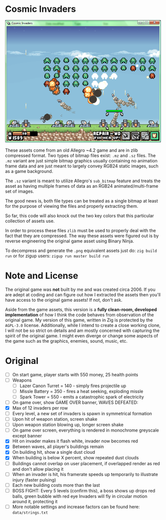 # Cosmic Invaders

<p align="center">
    <img src="https://raw.githubusercontent.com/deckarep/CosmicInvaders/refs/heads/main/screenshot.png">
</p>

These assets come from an old Allegro ~4.2 game and are in zlib compressed format. Two types of bitmap files
exist: `.mz` and `.sz` files. The `.mz` variant are just simple bitmap graphics usually containing no animation
frame data and are just meant to largely convey RGB24 static images, such as a game background.

The `.sz` variant is meant to utilize Allegro's `sub_bitmap` feature and treats the asset as having multiple
frames of data as an RGB24 animated/multi-frame set of images.

The good news is, both file types can be treated as a single bitmap at least for the purpose of viewing the
files and properly extracting them.

So far, this code will also knock out the two key colors that this particular collection of assets use.

In order to process these files `zlib` must be used to properly deal with the fact that they are compressed.
The way these assets were figured out is by reverse engineering the original game asset using Binary Ninja.

To decompress and generate the `.png` equivalent assets just do: `zig build run` or for zigup users:
`zigup run master build run`

# Note and License

The original game was **not** built by me and was created circa 2006. If you are adept at coding and can
figure out how I extracted the assets then you'll have access to the original game assets! If not, don't ask.

Aside from the game assets, this version is a **fully clean-room, developed implementation** of how I think
the code behaves from observation of the original game. My version of this game, written in Zig is
protected by the `AGPL-3.0` license. Additionally, while I intend to create a close working clone, I will
not be so strict on details and am mostly concerned with capturing the spirit of the original game. I might
even diverge or change some aspects of the game such as the graphics, enemies, sound, music, etc.

# Original

- [ ] On start game, player starts with 550 money, 25 health points
- [ ] Weapons
    - [ ] Lazer Canon Turret = 140 - simply fires projectile up
    - [ ] Missle Battery = 350 - fires a heat seeking, exploding missle
    - [ ] Spark Tower = 550 - emits a catastrophic spark of electricity
- [ ] On game over, show GAME OVER banner, WAVES DEFEATED: <howmany>
- [x] Max of 12 invaders per row
- [ ] Every level, a new set of invaders is spawn in symmetrical formation
- [ ] Upon hit of weapon station, screen shake
- [ ] Upon weapon station blowing up, longer screen shake
- [ ] On game over screen, everything is rendered in monochrome greyscale except banner
- [x] Hit on invader makes it flash white, invader now becomes red
- [x] Between waves, all player's buildings remain
- [x] On building hit, show a single dust cloud
- [x] When building is below X percent, show repeated dust clouds
- [ ] Buildings cannot overlap on user placement, if overlapped render as red and don't allow placing it
- [ ] When an invader is hit, his framerate speeds up temporarily to illustrate injury (faster pulsing)
- [ ] Each new building costs more than the last
- [ ] BOSS FIGHT: Every 5 levels (confirm this), a boss shows up drops red balls, green bubble with red eye
      Invaders will fly in circular motion around it, protecting it
- [ ] More notable settings and increase factors can be found here: `data/strings.txt`

